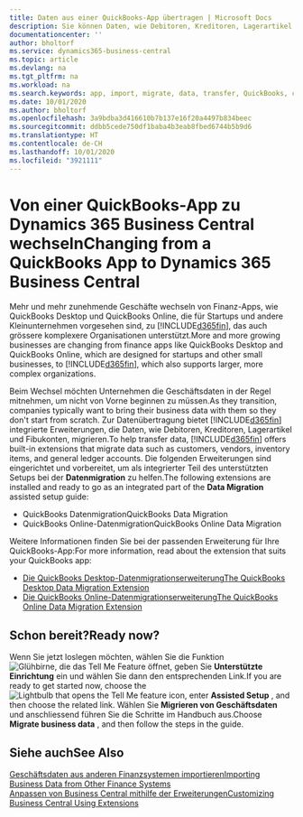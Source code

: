 ```yaml
---
title: Daten aus einer QuickBooks-App übertragen | Microsoft Docs
description: Sie können Daten, wie Debitoren, Kreditoren, Lagerartikel und Fibukonten aus QuickBooks-Apps auf Business Central migrieren.
documentationcenter: ''
author: bholtorf
ms.service: dynamics365-business-central
ms.topic: article
ms.devlang: na
ms.tgt_pltfrm: na
ms.workload: na
ms.search.keywords: app, import, migrate, data, transfer, QuickBooks, customize
ms.date: 10/01/2020
ms.author: bholtorf
ms.openlocfilehash: 3a9bdba3d416610b7b137e16f20a4497b834beec
ms.sourcegitcommit: ddbb5cede750df1baba4b3eab8fbed6744b5b9d6
ms.translationtype: HT
ms.contentlocale: de-CH
ms.lasthandoff: 10/01/2020
ms.locfileid: "3921111"
---
```

# <a name="changing-from-a-quickbooks-app-to-dynamics-365-business-central"></a><span data-ttu-id="593d7-103">Von einer QuickBooks-App zu Dynamics 365 Business Central wechseln</span><span class="sxs-lookup"><span data-stu-id="593d7-103">Changing from a QuickBooks App to Dynamics 365 Business Central</span></span>
<span data-ttu-id="593d7-104">Mehr und mehr zunehmende Geschäfte wechseln von Finanz-Apps, wie QuickBooks Desktop und QuickBooks Online, die für Startups und andere Kleinunternehmen vorgesehen sind, zu [!INCLUDE[d365fin](includes/d365fin_md.md)], das auch grössere komplexere Organisationen unterstützt.</span><span class="sxs-lookup"><span data-stu-id="593d7-104">More and more growing businesses are changing from finance apps like QuickBooks Desktop and QuickBooks Online, which are designed for startups and other small businesses, to [!INCLUDE[d365fin](includes/d365fin_md.md)], which also supports larger, more complex organizations.</span></span> 

<span data-ttu-id="593d7-105">Beim Wechsel möchten Unternehmen die Geschäftsdaten in der Regel mitnehmen, um nicht von Vorne beginnen zu müssen.</span><span class="sxs-lookup"><span data-stu-id="593d7-105">As they transition, companies typically want to bring their business data with them so they don't start from scratch.</span></span> <span data-ttu-id="593d7-106">Zur Datenübertragung bietet [!INCLUDE[d365fin](includes/d365fin_md.md)] integrierte Erweiterungen, die Daten, wie Debitoren, Kreditoren, Lagerartikel und Fibukonten, migrieren.</span><span class="sxs-lookup"><span data-stu-id="593d7-106">To help transfer data, [!INCLUDE[d365fin](includes/d365fin_md.md)] offers built-in extensions that migrate data such as customers, vendors, inventory items, and general ledger accounts.</span></span> <span data-ttu-id="593d7-107">Die folgenden Erweiterungen sind eingerichtet und vorbereitet, um als integrierter Teil des unterstützten Setups bei der **Datenmigration** zu helfen.</span><span class="sxs-lookup"><span data-stu-id="593d7-107">The following extensions are installed and ready to go as an integrated part of the **Data Migration** assisted setup guide:</span></span>

* <span data-ttu-id="593d7-108">QuickBooks Datenmigration</span><span class="sxs-lookup"><span data-stu-id="593d7-108">QuickBooks Data Migration</span></span> 
* <span data-ttu-id="593d7-109">QuickBooks Online-Datenmigration</span><span class="sxs-lookup"><span data-stu-id="593d7-109">QuickBooks Online Data Migration</span></span>

<span data-ttu-id="593d7-110">Weitere Informationen finden Sie bei der passenden Erweiterung für Ihre QuickBooks-App:</span><span class="sxs-lookup"><span data-stu-id="593d7-110">For more information, read about the extension that suits your QuickBooks app:</span></span>   

* [<span data-ttu-id="593d7-111">Die QuickBooks Desktop-Datenmigrationserweiterung</span><span class="sxs-lookup"><span data-stu-id="593d7-111">The QuickBooks Desktop Data Migration Extension</span></span>](ui-extensions-quickbooks-data-migration.md)
* [<span data-ttu-id="593d7-112">Die QuickBooks Online-Datenmigrationserweiterung</span><span class="sxs-lookup"><span data-stu-id="593d7-112">The QuickBooks Online Data Migration Extension</span></span>](ui-extensions-quickbooks-online-data-migration.md)

## <a name="ready-now"></a><span data-ttu-id="593d7-113">Schon bereit?</span><span class="sxs-lookup"><span data-stu-id="593d7-113">Ready now?</span></span>
<span data-ttu-id="593d7-114">Wenn Sie jetzt loslegen möchten, wählen Sie die Funktion ![Glühbirne, die das Tell Me Feature](media/ui-search/search_small.png "Tell Me-Funktion") öffnet, geben Sie **Unterstützte Einrichtung** ein und wählen Sie dann den entsprechenden Link.</span><span class="sxs-lookup"><span data-stu-id="593d7-114">If you are ready to get started now, choose the ![Lightbulb that opens the Tell Me feature](media/ui-search/search_small.png "Tell me what you want to do") icon, enter **Assisted Setup** , and then choose the related link.</span></span> <span data-ttu-id="593d7-115">Wählen Sie **Migrieren von Geschäftsdaten** und anschliessend führen Sie die Schritte im Handbuch aus.</span><span class="sxs-lookup"><span data-stu-id="593d7-115">Choose **Migrate business data** , and then follow the steps in the guide.</span></span>

## <a name="see-also"></a><span data-ttu-id="593d7-116">Siehe auch</span><span class="sxs-lookup"><span data-stu-id="593d7-116">See Also</span></span>
[<span data-ttu-id="593d7-117">Geschäftsdaten aus anderen Finanzsystemen importieren</span><span class="sxs-lookup"><span data-stu-id="593d7-117">Importing Business Data from Other Finance Systems</span></span>](across-import-data-configuration-packages.md)  
[<span data-ttu-id="593d7-118">Anpassen von Business Central mithilfe der Erweiterungen</span><span class="sxs-lookup"><span data-stu-id="593d7-118">Customizing Business Central Using Extensions</span></span>](ui-extensions.md)   
